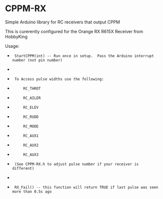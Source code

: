# CPPM-RX
Simple Arduino library for RC receivers that output CPPM 

This is curerently configured for the Orange RX R615X Receiver from HobbyKing

Usage:
 *		StartCPPM(int) -- Run once in setup.  Pass the Arduino interrupt number (not pin number)
 * 
 *		To Access pulse widths use the following:
 *			RC_THROT
 *			RC_AILER
 *			RC_ELEV
 *			RC_RUDD
 *			RC_MODE
 *			RC_AUX1
 *			RC_AUX2
 *			RC_AUX3
 *		(See CPPM-RX.h to adjust pulse number if your receiver is different)
 *		
 *		RX_Fail() -- this function will return TRUE if last pulse was seen more than 0.5s ago
